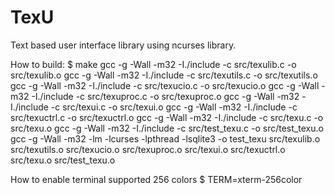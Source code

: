 # TexU
Text based user interface library using ncurses library.

How to build:
$ make
gcc -g -Wall -m32 -I./include  -c src/texulib.c -o src/texulib.o
gcc -g -Wall -m32 -I./include  -c src/texutils.c -o src/texutils.o
gcc -g -Wall -m32 -I./include  -c src/texucio.c -o src/texucio.o
gcc -g -Wall -m32 -I./include  -c src/texuproc.c -o src/texuproc.o
gcc -g -Wall -m32 -I./include  -c src/texui.c -o src/texui.o
gcc -g -Wall -m32 -I./include  -c src/texuctrl.c -o src/texuctrl.o
gcc -g -Wall -m32 -I./include  -c src/texu.c -o src/texu.o
gcc -g -Wall -m32 -I./include  -c src/test_texu.c -o src/test_texu.o
gcc -g -Wall -m32 -lm -lcurses -lpthread -lsqlite3 -o test_texu src/texulib.o src/texutils.o src/texucio.o src/texuproc.o src/texui.o src/texuctrl.o src/texu.o src/test_texu.o

How to enable terminal supported 256 colors
$ TERM=xterm-256color

